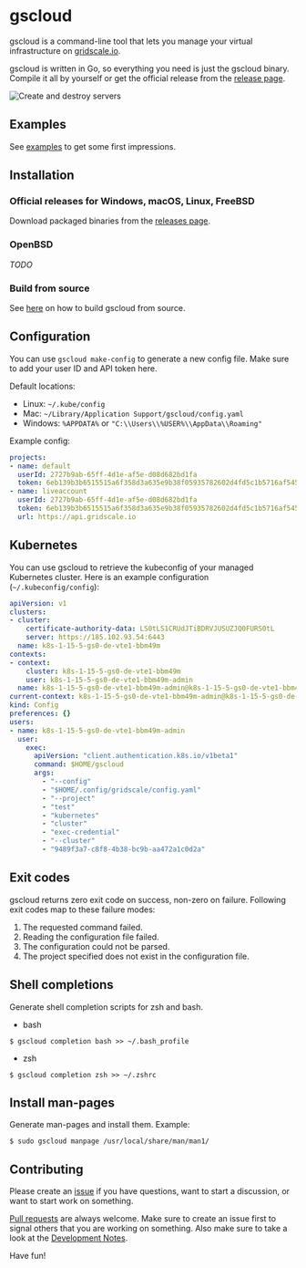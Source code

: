 # gscloud

gscloud is a command-line tool that lets you manage your virtual infrastructure on [gridscale.io](https://gridscale.io).

gscloud is written in Go, so everything you need is just the gscloud binary. Compile it all by yourself or get the official release from the [release page](https://github.com/gridscale/gscloud/releases).

![Create and destroy servers](docs/terminal-1x.png "Create new servers from the command-line")

## Examples

See [examples](docs/examples.md) to get some first impressions.

## Installation

### Official releases for Windows, macOS, Linux, FreeBSD

Download packaged binaries from the [releases page](https://github.com/gridscale/gscloud/releases).

### OpenBSD

*TODO*

### Build from source

See [here](docs/source.md) on how to build gscloud from source.

## Configuration

You can use `gscloud make-config` to generate a new config file. Make sure to add your user ID and API token here.

Default locations:
- Linux: `~/.kube/config`
- Mac: `~/Library/Application Support/gscloud/config.yaml`
- Windows: `%APPDATA%` or `"C:\\Users\\%USER%\\AppData\\Roaming"`

Example config:

```yml
projects:
- name: default
  userId: 2727b9ab-65ff-4d1e-af5e-d08d682bd1fa
  token: 6eb139b3b6515515a6f358d3a635e9b38f05935782602d4fd5c1b5716af54526
- name: liveaccount
  userId: 2727b9ab-65ff-4d1e-af5e-d08d682bd1fa
  token: 6eb139b3b6515515a6f358d3a635e9b38f05935782602d4fd5c1b5716af54526
  url: https://api.gridscale.io
```

## Kubernetes

You can use gscloud to retrieve the kubeconfig of your managed Kubernetes cluster. Here is an example configuration (`~/.kubeconfig/config`):

```yml
apiVersion: v1
clusters:
- cluster:
    certificate-authority-data: LS0tLS1CRUdJTiBDRVJUSUZJQ0FURS0tL
    server: https://185.102.93.54:6443
  name: k8s-1-15-5-gs0-de-vte1-bbm49m
contexts:
- context:
    cluster: k8s-1-15-5-gs0-de-vte1-bbm49m
    user: k8s-1-15-5-gs0-de-vte1-bbm49m-admin
  name: k8s-1-15-5-gs0-de-vte1-bbm49m-admin@k8s-1-15-5-gs0-de-vte1-bbm49m
current-context: k8s-1-15-5-gs0-de-vte1-bbm49m-admin@k8s-1-15-5-gs0-de-vte1-bbm49m
kind: Config
preferences: {}
users:
- name: k8s-1-15-5-gs0-de-vte1-bbm49m-admin
  user:
    exec:
      apiVersion: "client.authentication.k8s.io/v1beta1"
      command: $HOME/gscloud
      args:
        - "--config"
        - "$HOME/.config/gridscale/config.yaml"
        - "--project"
        - "test"
        - "kubernetes"
        - "cluster"
        - "exec-credential"
        - "--cluster"
        - "9489f3a7-c8f8-4b38-bc9b-aa472a1c0d2a"
```

## Exit codes

gscloud returns zero exit code on success, non-zero on failure. Following exit codes map to these failure modes:

1. The requested command failed.
2. Reading the configuration file failed.
3. The configuration could not be parsed.
4. The project specified does not exist in the configuration file.

## Shell completions

Generate shell completion scripts for zsh and bash.

* bash

```shell
$ gscloud completion bash >> ~/.bash_profile
```

* zsh

```shell
$ gscloud completion zsh >> ~/.zshrc
```

## Install man-pages

Generate man-pages and install them. Example:

```shell
$ sudo gscloud manpage /usr/local/share/man/man1/
```

## Contributing

Please create an [issue](https://github.com/gridscale/gscloud/issues) if you have questions, want to start a discussion, or want to start work on something.

[Pull requests](https://github.com/gridscale/gscloud/pulls) are always welcome. Make sure to create an issue first to signal others that you are working on something. Also make sure to take a look at the [Development Notes](docs/development.md).

Have fun!
